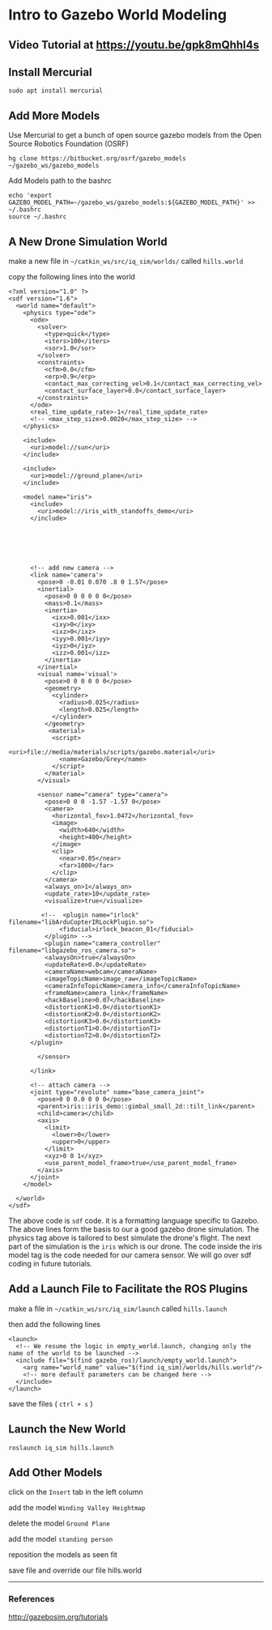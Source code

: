 # Intro to Gazebo World Modeling

## Video Tutorial at https://youtu.be/gpk8mQhhI4s

## Install Mercurial 
```
sudo apt install mercurial
```

## Add More Models

Use Mercurial to get a bunch of open source gazebo models from the Open Source Robotics Foundation (OSRF) 

```
hg clone https://bitbucket.org/osrf/gazebo_models ~/gazebo_ws/gazebo_models
```
Add Models path to the bashrc
```
echo 'export GAZEBO_MODEL_PATH=~/gazebo_ws/gazebo_models:${GAZEBO_MODEL_PATH}' >> ~/.bashrc
source ~/.bashrc
```

## A New Drone Simulation World

make a new file in `~/catkin_ws/src/iq_sim/worlds/` called `hills.world`

copy the following lines into the world 

```
<?xml version="1.0" ?>
<sdf version="1.6">
  <world name="default">
    <physics type="ode">
      <ode>
        <solver>
          <type>quick</type>
          <iters>100</iters>
          <sor>1.0</sor>
        </solver>
        <constraints>
          <cfm>0.0</cfm>
          <erp>0.9</erp>
          <contact_max_correcting_vel>0.1</contact_max_correcting_vel>
          <contact_surface_layer>0.0</contact_surface_layer>
        </constraints>
      </ode>
      <real_time_update_rate>-1</real_time_update_rate>
      <!-- <max_step_size>0.0020</max_step_size> -->
    </physics>

    <include>
      <uri>model://sun</uri>
    </include>

    <include>
      <uri>model://ground_plane</uri>
    </include>

    <model name="iris">
      <include>
        <uri>model://iris_with_standoffs_demo</uri>
      </include>






      <!-- add new camera -->
      <link name='camera'>
        <pose>0 -0.01 0.070 .8 0 1.57</pose>
        <inertial>
          <pose>0 0 0 0 0 0</pose>
          <mass>0.1</mass>
          <inertia>
            <ixx>0.001</ixx>
            <ixy>0</ixy>
            <ixz>0</ixz>
            <iyy>0.001</iyy>
            <iyz>0</iyz>
            <izz>0.001</izz>
          </inertia>
        </inertial>
        <visual name='visual'>
          <pose>0 0 0 0 0 0</pose>
          <geometry>
            <cylinder>
              <radius>0.025</radius>
              <length>0.025</length>
            </cylinder>
          </geometry>
           <material>
            <script>
              <uri>file://media/materials/scripts/gazebo.material</uri>
              <name>Gazebo/Grey</name>
            </script>
          </material>
        </visual>

        <sensor name="camera" type="camera">
          <pose>0 0 0 -1.57 -1.57 0</pose>
          <camera>
            <horizontal_fov>1.0472</horizontal_fov>
            <image>
              <width>640</width>
              <height>480</height>
            </image>
            <clip>
              <near>0.05</near>
              <far>1000</far>
            </clip>
          </camera>
          <always_on>1</always_on>
          <update_rate>10</update_rate>
          <visualize>true</visualize>

         <!--  <plugin name="irlock" filename="libArduCopterIRLockPlugin.so">
              <fiducial>irlock_beacon_01</fiducial>
          </plugin> -->
          <plugin name="camera_controller" filename="libgazebo_ros_camera.so">
          <alwaysOn>true</alwaysOn>
          <updateRate>0.0</updateRate>
          <cameraName>webcam</cameraName>
          <imageTopicName>image_raw</imageTopicName>
          <cameraInfoTopicName>camera_info</cameraInfoTopicName>
          <frameName>camera_link</frameName>
          <hackBaseline>0.07</hackBaseline>
          <distortionK1>0.0</distortionK1>
          <distortionK2>0.0</distortionK2>
          <distortionK3>0.0</distortionK3>
          <distortionT1>0.0</distortionT1>
          <distortionT2>0.0</distortionT2>
      </plugin>

        </sensor>

      </link>

      <!-- attach camera -->
      <joint type="revolute" name="base_camera_joint">
        <pose>0 0 0.0 0 0 0</pose>
        <parent>iris::iris_demo::gimbal_small_2d::tilt_link</parent>
        <child>camera</child>
        <axis>
          <limit>
            <lower>0</lower>
            <upper>0</upper>
          </limit>
          <xyz>0 0 1</xyz>
          <use_parent_model_frame>true</use_parent_model_frame>
        </axis>
      </joint>
    </model>

  </world>
</sdf>
```
The above code is `sdf` code. it is a formatting language specific to Gazebo. The above lines form the basis to our a good gazebo drone simulation. The physics tag above is tailored to best simulate the drone's flight. The next part of the simulation is the `iris` which is our drone. The code inside the iris model tag is the code needed for our camera sensor. We will go over sdf coding in future tutorials.

## Add a Launch File to Facilitate the ROS Plugins 

make a file in `~/catkin_ws/src/iq_sim/launch` called `hills.launch`

then add the following lines

```
<launch>
  <!-- We resume the logic in empty_world.launch, changing only the name of the world to be launched -->
  <include file="$(find gazebo_ros)/launch/empty_world.launch">
    <arg name="world_name" value="$(find iq_sim)/worlds/hills.world"/>
    <!-- more default parameters can be changed here -->
  </include>
</launch>
```
save the files ( `ctrl + s` )

## Launch the New World 

```
roslaunch iq_sim hills.launch
```

## Add Other Models 

click on the `Insert` tab in the left column 

add the model `Winding Valley Heightmap`

delete the model `Ground Plane`

add the model `standing person`

reposition the models as seen fit

save file and override our file hills.world

---

### References

http://gazebosim.org/tutorials

